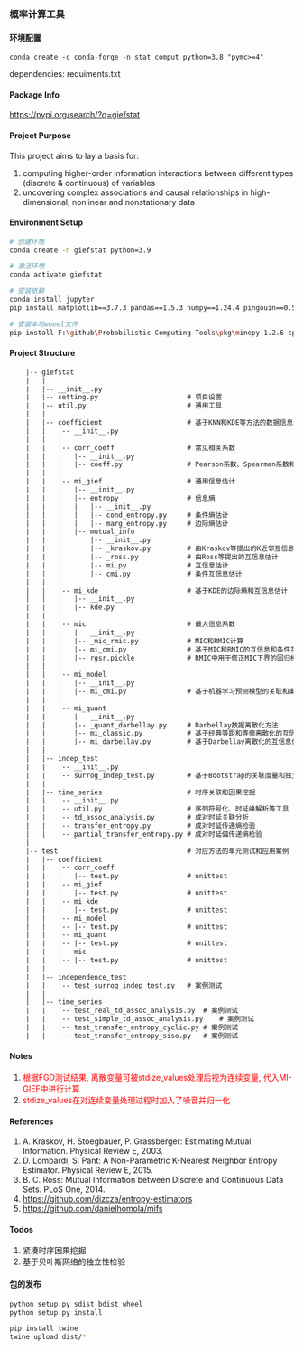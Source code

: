 ### 概率计算工具

#### 环境配置

```
conda create -c conda-forge -n stat_comput python=3.8 "pymc>=4"
```

dependencies: requiments.txt

#### Package Info

https://pypi.org/search/?q=giefstat

#### Project Purpose

This project aims to lay a basis for:
1. computing higher-order information interactions between different types (discrete & continuous) of variables
2. uncovering complex associations and causal relationships in high-dimensional, nonlinear and nonstationary data

#### Environment Setup

```bash
# 创建环境
conda create -n giefstat python=3.9

# 激活环境
conda activate giefstat

# 安装依赖
conda install jupyter
pip install matplotlib==3.7.3 pandas==1.5.3 numpy==1.24.4 pingouin==0.5.4 scikit-learn==0.24.0 scipy==1.10.1 arviz==0.15.1 category_encoders==2.6.3

# 安装本地wheel文件
pip install F:\github\Probabilistic-Computing-Tools\pkg\minepy-1.2.6-cp39-cp39-win_amd64.whl
```

#### Project Structure

```y
    |-- giefstat
    |   |
    |   |-- __init__.py
    |   |-- setting.py                      # 项目设置
    |   |-- util.py                         # 通用工具
    |   |
    |   |-- coefficient                     # 基于KNN和KDE等方法的数据信息计算和关联估计方法
    |   |   |-- __init__.py
    |   |   |
    |   |   |-- corr_coeff                  # 常见相关系数
    |   |   |   |-- __init__.py
    |   |   |   |-- coeff.py                # Pearson系数、Spearman系数和距离相关系数
    |   |   |
    |   |   |-- mi_gief                     # 通用信息估计
    |   |   |   |-- __init__.py
    |   |   |   |-- entropy                 # 信息熵
    |   |   |   |   |-- __init__.py
    |   |   |   |   |-- cond_entropy.py     # 条件熵估计
    |   |   |   |   |-- marg_entropy.py     # 边际熵估计
    |   |   |   |-- mutual_info
    |   |   |       |-- __init__.py
    |   |   |       |-- _kraskov.py         # 由Kraskov等提出的K近邻互信息估计
    |   |   |       |-- _ross.py            # 由Ross等提出的互信息估计
    |   |   |       |-- mi.py               # 互信息估计
    |   |   |       |-- cmi.py              # 条件互信息估计
    |   |   |
    |   |   |-- mi_kde                      # 基于KDE的边际熵和互信息估计
    |   |   |   |-- __init__.py
    |   |   |   |-- kde.py  
    |   |   |
    |   |   |-- mic                         # 最大信息系数
    |   |   |   |-- __init__.py
    |   |   |   |-- _mic_rmic.py            # MIC和RMIC计算
    |   |   |   |-- mi_cmi.py               # 基于MIC和RMIC的互信息和条件互信息估计
    |   |   |   |-- rgsr.pickle             # RMIC中用于修正MIC下界的回归模型
    |   |   |
    |   |   |-- mi_model
    |   |   |   |-- __init__.py
    |   |   |   |-- mi_cmi.py               # 基于机器学习预测模型的关联和条件关联系数估计
    |   |   |
    |   |   |-- mi_quant
    |   |       |-- __init__.py
    |   |       |-- _quant_darbellay.py     # Darbellay数据离散化方法
    |   |       |-- mi_classic.py           # 基于经典等距和等频离散化的互信息估计
    |   |       |-- mi_darbellay.py         # 基于Darbellay离散化的互信息估计
    |   |   
    |   |-- indep_test
    |   |   |-- __init__.py
    |   |   |-- surrog_indep_test.py        # 基于Bootstrap的关联度量和独立性检验
    |   |
    |   |-- time_series                     # 时序关联和因果挖掘
    |   |   |-- __init__.py
    |   |   |-- util.py                     # 序列符号化、时延峰解析等工具
    |   |   |-- td_assoc_analysis.py        # 成对时延关联分析
    |   |   |-- transfer_entropy.py         # 成对时延传递熵检验
    |   |   |-- partial_transfer_entropy.py # 成对时延偏传递熵检验
    |   
    |-- test                                # 对应方法的单元测试和应用案例
    |   |-- coefficient
    |   |   |-- corr_coeff
    |   |   |   |-- test.py                 # unittest
    |   |   |-- mi_gief
    |   |   |   |-- test.py                 # unittest
    |   |   |-- mi_kde
    |   |   |   |-- test.py                 # unittest
    |   |   |-- mi_model
    |   |   |-- |-- test.py                 # unittest
    |   |   |-- mi_quant
    |   |   |-- |-- test.py                 # unittest
    |   |   |-- mic
    |   |   |-- |-- test.py                 # unittest
    |   |
    |   |-- independence_test
    |   |   |-- test_surrog_indep_test.py   # 案例测试
    |   |
    |   |-- time_series
    |   |   |-- test_real_td_assoc_analysis.py  # 案例测试
    |   |   |-- test_simple_td_assoc_analysis.py    # 案例测试
    |   |   |-- test_transfer_entropy_cyclic.py # 案例测试
    |   |   |-- test_transfer_entropy_siso.py   # 案例测试
```
   
#### Notes

1. <font color="red">根据FGD测试结果, 离散变量可被stdize_values处理后视为连续变量, 代入MI-GIEF中进行计算</font>
2. <font color="red">stdize_values在对连续变量处理过程时加入了噪音并归一化</font>


#### References

1. A. Kraskov, H. Stoegbauer, P. Grassberger: Estimating Mutual Information. Physical Review E, 2003.
2. D. Lombardi, S. Pant: A Non-Parametric K-Nearest Neighbor Entropy Estimator. Physical Review E, 2015.
3. B. C. Ross: Mutual Information between Discrete and Continuous Data Sets. PLoS One, 2014.
4. https://github.com/dizcza/entropy-estimators
5. https://github.com/danielhomola/mifs

#### Todos

1. 紧凑时序因果挖掘
2. 基于贝叶斯网络的独立性检验

#### 包的发布

```bash
python setup.py sdist bdist_wheel
python setup.py install

pip install twine
twine upload dist/*
```

